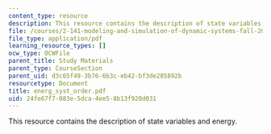 ```yaml
---
content_type: resource
description: This resource contains the description of state variables and energy.
file: /courses/2-141-modeling-and-simulation-of-dynamic-systems-fall-2006/24fe67f7083e5dca4ee58b13f920d031_energ_syst_order.pdf
file_type: application/pdf
learning_resource_types: []
ocw_type: OCWFile
parent_title: Study Materials
parent_type: CourseSection
parent_uid: d3c65f49-3b76-6b3c-eb42-bf3de285892b
resourcetype: Document
title: energ_syst_order.pdf
uid: 24fe67f7-083e-5dca-4ee5-8b13f920d031
---
```

This resource contains the description of state variables and energy.

